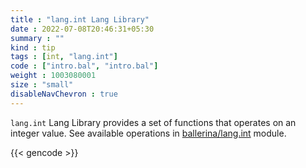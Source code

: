 ```yaml
---
title : "lang.int Lang Library"
date : 2022-07-08T20:46:31+05:30
summary : ""
kind : tip 
tags : [int, "lang.int"] 
code : ["intro.bal", "intro.bal"] 
weight : 1003080001  
size : "small" 
disableNavChevron : true      
---
```


`lang.int` Lang Library provides a set of functions that operates on an integer value. See available operations in [ballerina/lang.int](https://ballerina.io/spec/lang/master/#lang.int) module.

<!--more-->

{{< gencode >}}